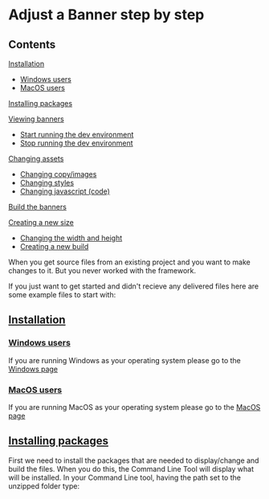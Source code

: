#  Adjust a Banner step by step

## Contents
[Installation](#installation)
- [Windows users](#/tree/gh-pageswindows-users.md)
- [MacOS users](https://assets-at-scale.gitbook.io/temple-suite/adjust-a-banner-step-by-step#macos-users)

[Installing packages](https://assets-at-scale.gitbook.io/temple-suite/adjust-a-banner-step-by-step#installing-packages)

[Viewing banners](https://assets-at-scale.gitbook.io/temple-suite/adjust-a-banner-step-by-step#viewing-banners)
- [Start running the dev environment](https://assets-at-scale.gitbook.io/temple-suite/adjust-a-banner-step-by-step#start-running-the-dev-environment)
- [Stop running the dev environment](https://assets-at-scale.gitbook.io/temple-suite/adjust-a-banner-step-by-step#stop-running-the-dev-environment)

[Changing assets](https://assets-at-scale.gitbook.io/temple-suite/adjust-a-banner-step-by-step#changing-assets)
- [Changing copy/images](https://assets-at-scale.gitbook.io/temple-suite/adjust-a-banner-step-by-step#changing-copy-images)
- [Changing styles](https://assets-at-scale.gitbook.io/temple-suite/adjust-a-banner-step-by-step#changing-styles)
- [Changing javascript (code)](https://assets-at-scale.gitbook.io/temple-suite/adjust-a-banner-step-by-step#changing-javascript-code)

[Build the banners](https://assets-at-scale.gitbook.io/temple-suite/adjust-a-banner-step-by-step#build-the-banners)

[Creating a new size](https://assets-at-scale.gitbook.io/temple-suite/adjust-a-banner-step-by-step#creating-a-new-size)
- [Changing the width and height](https://assets-at-scale.gitbook.io/temple-suite/adjust-a-banner-step-by-step#changing-the-width-and-height)
- [Creating a new build](https://assets-at-scale.gitbook.io/temple-suite/adjust-a-banner-step-by-step#creating-a-new-build)

When you get source files from an existing project and you want to make changes to it. But you never worked with the framework.

If you just want to get started and didn't recieve any delivered files here are some example files to start with:


## [Installation](#installation)

### [Windows users](#windows-users)

If you are running Windows as your operating system please go to the [Windows page](/temple-suite/adjust-a-banner-step-by-step/windows-install-guide)

### [MacOS users](#macos-users)

If you are running MacOS as your operating system please go to the [MacOS page](/temple-suite/adjust-a-banner-step-by-step/macos-install-guide)

## [Installing packages](#installing-packages)

First we need to install the packages that are needed to display/change and build the files. When you do this, the Command Line Tool will display what will be installed. In your Command Line tool, having the path set to the unzipped folder type: